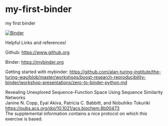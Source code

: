 # my-first-binder
my first binder

[![Binder](https://mybinder.org/badge_logo.svg)](https://mybinder.org/v2/gh/StanT66/my-first-binder/HEAD?urlpath=lab)

Helpful Links and references!

Github: https://www.github.org

Binder: https://mybinder.org

Getting started with mybinder: https://github.com/alan-turing-institute/the-turing-way/blob/master/workshops/boost-research-reproducibility-binder/workshop-presentations/zero-to-binder-python.md

Revealing Unexplored Sequence-Function Space Using Sequence Similarity Networks<br>
Janine N. Copp, Eyal Akiva, Patricia C. Babbitt, and Nobuhiko Tokuriki<br>
https://pubs.acs.org/doi/10.1021/acs.biochem.8b00473<br>
The supplemental information contains a nice protocol on which this exercise is based.
